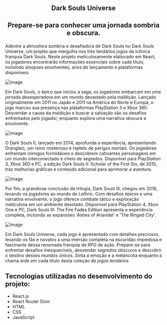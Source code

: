 ## <p align="center"> Dark Souls Universe</p>
## <p align="center"> Prepare-se para conhecer uma jornada sombria e obscura.</p>

<p >Adentre a atmosfera sombria e desafiadora de Dark Souls no Dark Souls Universe, um projeto que mergulha nos três lendários jogos da icônica franquia Dark Souls. Neste projeto meticulosamente elaborado em React, os jogadores encontrarão informações essenciais sobre cada título, incluindo sinopses envolventes, anos de lançamento e plataformas disponíveis.</p>

![image](https://github.com/Ledelara/Dark-Souls-Universe/assets/122060742/a8b3da99-c2b4-4f38-9516-6663e498b756)

<p>Em Dark Souls, o épico que iniciou a saga, os jogadores embarcam em uma jornada desesperadora em um mundo devastado pela maldição. Lançado originalmente em 2011 no Japão e 2011 na América do Norte e Europa, o jogo marcou sua presença nas plataformas PlayStation 3 e Xbox 360. Desvendar a causa da maldição e buscar a salvação são os desafios enfrentados pelo jogador, enquanto explora uma narrativa obscura e envolvente.</p>

![image](https://github.com/Ledelara/Dark-Souls-Universe/assets/122060742/afa3a117-f895-41b1-97eb-815edc34bbf2)

<p>O Dark Souls II, lançado em 2014, aprofunda a experiência, apresentando Drangleic, um reino misterioso e repleto de perigos mortais. Os jogadores enfrentam inimigos formidáveis e descobrem cativantes personagens em um mundo interconectado e cheio de segredos. Disponível para PlayStation 3, Xbox 360 e PC, a edição Dark Souls II: Scholar of the First Sin, de 2015, traz melhorias gráficas e conteúdo adicional para aprimorar a aventura.</p>

![image](https://github.com/Ledelara/Dark-Souls-Universe/assets/122060742/f17ed349-511d-42b4-9573-a87499acbaa0)

<p>Por fim, a grandiosa conclusão da trilogia, Dark Souls III, chegou em 2016, levando os jogadores ao mundo de Lothric. Com desafios épicos e uma narrativa envolvente, o jogo oferece combate tático e exploração meticulosa em um ambiente desolado. Disponível para PlayStation 4, Xbox One e PC, Dark Souls III: The Fire Fades Edition apresenta a experiência completa, incluindo as expansões 'Ashes of Ariandel' e 'The Ringed City'.</p>

![image](https://github.com/Ledelara/Dark-Souls-Universe/assets/122060742/c1f3003b-b370-4328-bd47-f1312e749ce9)

<p>Em Dark Souls Universe, cada jogo é apresentado com detalhes preciosos, levando os fãs e novatos a uma imersão completa na escuridão impiedosa e fascinante dessa renomada franquia de RPG de ação. Prepare-se para enfrentar desafios inesquecíveis, desvendar segredos obscuros e descobrir o destino desses mundos únicos. Sinta a emoção e a melancolia enquanto a chama arde em cada título desta coleção de jogos lendários</p>

## Tecnologias utilizadas no desenvolvimento do projeto:

* React.js
* React Router Dom
* HTML
* CSS
* JavaScript
  
